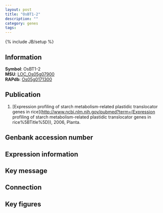 ```yaml
---
layout: post
title: "OsBT1-2"
description: ""
category: genes
tags: 
---
```

{% include JB/setup %}

## Information
__Symbol__: OsBT1-2  
__MSU__: [LOC_Os05g07900](http://rice.plantbiology.msu.edu/cgi-bin/ORF_infopage.cgi?orf=LOC_Os05g07900)  
__RAPdb__: [Os05g0171300](http://rapdb.dna.affrc.go.jp/viewer/gbrowse_details/irgsp1?name=Os05g0171300)  

## Publication
1. [Expression profiling of starch metabolism-related plastidic translocator genes in rice](http://www.ncbi.nlm.nih.gov/pubmed?term=(Expression profiling of starch metabolism-related plastidic translocator genes in rice%5BTitle%5D)), 2006, Planta.

## Genbank accession number

## Expression information

## Key message

## Connection

## Key figures


